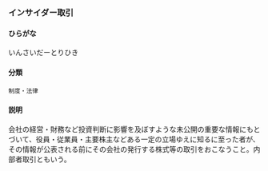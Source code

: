 <div style="display:none;">

## [あ行](securities-terms?id=あ行)

</div>

### インサイダー取引

#### ひらがな

いんさいだーとりひき

#### 分類

`制度・法律`

#### 説明

会社の経営・財務など投資判断に影響を及ぼすような未公開の重要な情報にもとづいて、役員・従業員・主要株主などある一定の立場ゆえに知るに至った者が、その情報が公表される前にその会社の発行する株式等の取引をおこなうこと。内部者取引ともいう。

<div style="display:none;">

## [か行](securities-terms?id=か行)
## [さ行](securities-terms?id=さ行)
## [た行](securities-terms?id=た行)
## [な行](securities-terms?id=な行)
## [は行](securities-terms?id=は行)
## [ま行](securities-terms?id=ま行)
## [や行](securities-terms?id=や行)
## [ら行](securities-terms?id=ら行)
## [わ行](securities-terms?id=わ行)
## [英数字・記号](securities-terms?id=英数字・記号)

</div>

